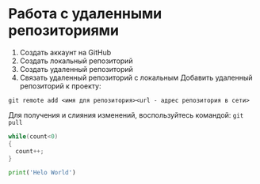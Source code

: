 # **Работа с удаленными репозиториями**
1. Создать аккаунт на GitHub
2. Создать локальный репозиторий
3. Создать удаленный репозиторий
4. Связать удаленный репозиторий с локальным
Добавить удаленный репозиторий к проекту:
```
git remote add <имя для репозитория><url - адрес репозитория в сети>
```
Для получения и слияния изменений, воспользуйтесь командой: `git pull`

```C#
while(count<0)
{
  count++;
}
```
```Python
print('Helo World')
```
